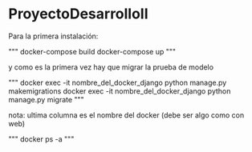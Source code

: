 # ProyectoDesarrolloII

Para la primera instalación:

"""
docker-compose build
docker-compose up
"""

y como es la primera vez hay que migrar la prueba de modelo

"""
docker exec -it nombre_del_docker_django python manage.py makemigrations
docker exec -it nombre_del_docker_django python manage.py migrate
"""

nota: ultima columna es el nombre del docker (debe ser algo como con web)

"""
docker ps -a
"""




